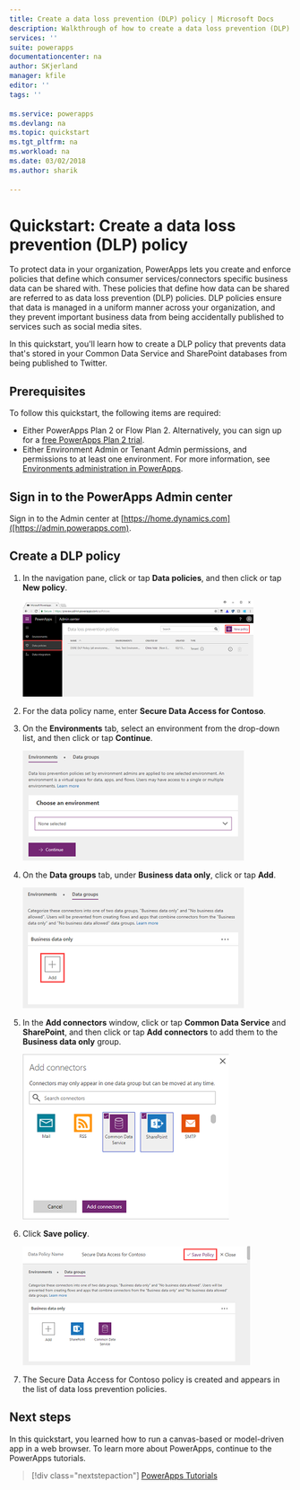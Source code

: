 ```yaml
---
title: Create a data loss prevention (DLP) policy | Microsoft Docs
description: Walkthrough of how to create a data loss prevention (DLP) policy
services: ''
suite: powerapps
documentationcenter: na
author: SKjerland
manager: kfile
editor: ''
tags: ''

ms.service: powerapps
ms.devlang: na
ms.topic: quickstart
ms.tgt_pltfrm: na
ms.workload: na
ms.date: 03/02/2018
ms.author: sharik

---
```

# Quickstart: Create a data loss prevention (DLP) policy
To protect data in your organization, PowerApps lets you create and enforce policies that define which consumer services/connectors specific business data can be shared with. These policies that define how data can be shared are referred to as data loss prevention (DLP) policies. DLP policies ensure that data is managed in a uniform manner across your organization, and they prevent important business data from being accidentally published to services such as social media sites.

In this quickstart, you'll learn how to create a DLP policy that prevents data that's stored in your Common Data Service and SharePoint databases from being published to Twitter.

## Prerequisites
To follow this quickstart, the following items are required:
* Either PowerApps Plan 2 or Flow Plan 2. Alternatively, you can sign up for a [free PowerApps Plan 2 trial](https://web.powerapps.com/signup?redirect=marketing&email=).
* Either Environment Admin or Tenant Admin permissions, and permissions to at least one environment. For more information, see [Environments administration in PowerApps](administrator/environments-administration.md).

## Sign in to the PowerApps Admin center
Sign in to the Admin center at [https://home.dynamics.com]([https://admin.powerapps.com).

## Create a DLP policy
1. In the navigation pane, click or tap **Data policies**, and then click or tap **New policy**.

    ![](./media/create-dlp-policy/new-data-policy.png)
2. For the data policy name, enter **Secure Data Access for Contoso**.
3. On the **Environments** tab, select an environment from the drop-down list, and then click or tap **Continue**.

    ![](./media/create-dlp-policy/select-environment.png)
4. On the **Data groups** tab, under **Business data only**, click or tap **Add**.

    ![](./media/create-dlp-policy/data-groups.png)
5. In the **Add connectors** window, click or tap **Common Data Service** and **SharePoint**, and then click or tap **Add connectors** to add them to the **Business data only** group.

    ![](./media/create-dlp-policy/add-connectors.png)
6. Click **Save policy**.

    ![](./media/create-dlp-policy/save-policy.png)
7. The Secure Data Access for Contoso policy is created and appears in the list of data loss prevention policies. 
## Next steps
In this quickstart, you learned how to run a canvas-based or model-driven app in a web browser. To learn more about PowerApps, continue to the PowerApps tutorials.

> [!div class="nextstepaction"]
> [PowerApps Tutorials](get-started-create-from-blank.md)
